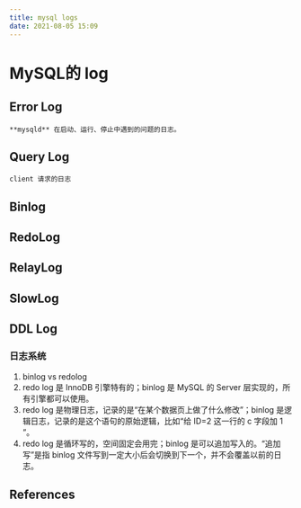 ```yaml
---
title: mysql logs
date: 2021-08-05 15:09
---
```


# MySQL的 log
## Error Log
	**mysqld** 在启动、运行、停止中遇到的问题的日志。
## Query Log
	client 请求的日志
## Binlog
## RedoLog
## RelayLog
## SlowLog
## DDL Log

### 日志系统 
1. binlog vs redolog 
  1. redo log 是 InnoDB 引擎特有的；binlog 是 MySQL 的 Server 层实现的，所有引擎都可以使用。
  2. redo log 是物理日志，记录的是“在某个数据页上做了什么修改”；binlog 是逻辑日志，记录的是这个语句的原始逻辑，比如“给 ID=2 这一行的 c 字段加 1 ”。
  3. redo log 是循环写的，空间固定会用完；binlog 是可以追加写入的。“追加写”是指 binlog 文件写到一定大小后会切换到下一个，并不会覆盖以前的日志。
	
## References
[^1]:  @XV9IQQDG#ZoteroLink 
[^2]: 极客MySql @35QQ5FVY#02_No_Author

